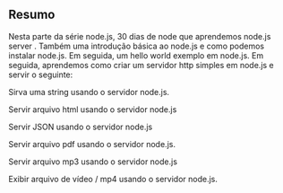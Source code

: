 ## Resumo
Nesta parte da série node.js, 30 dias de node que aprendemos node.js server . Também uma introdução básica ao node.js e como podemos instalar node.js. Em seguida, um hello world exemplo em node.js. Em seguida, aprendemos como criar um servidor http simples em node.js e servir o seguinte:


Sirva uma string usando o servidor node.js.

Servir arquivo html usando o servidor node.js

Servir JSON usando o servidor node.js

Servir arquivo pdf usando o servidor node.js.

Servir arquivo mp3 usando o servidor node.js

Exibir arquivo de vídeo / mp4 usando o servidor node.js.